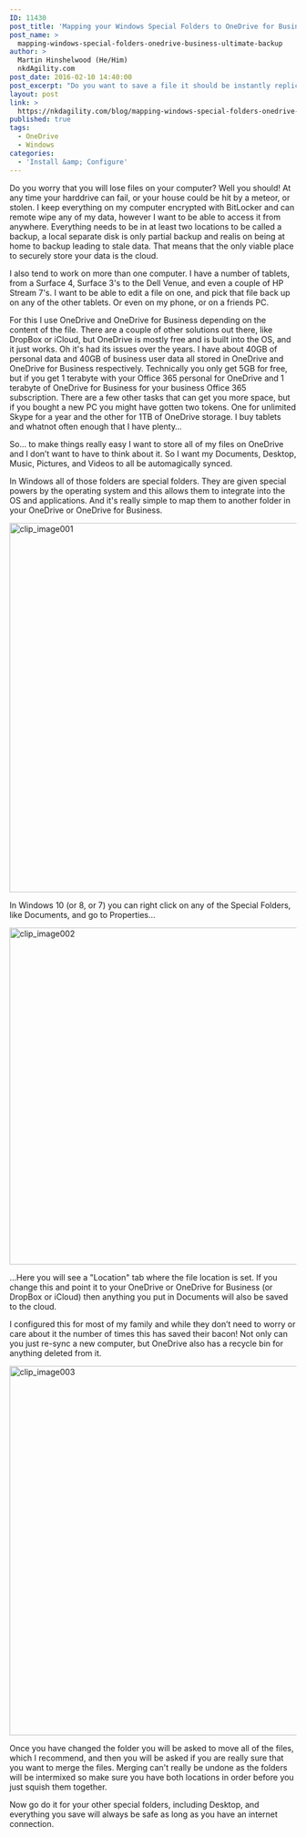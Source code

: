 ```yaml
---
ID: 11430
post_title: 'Mapping your Windows Special Folders to OneDrive for Business &#8211; Ultimate Backup'
post_name: >
  mapping-windows-special-folders-onedrive-business-ultimate-backup
author: >
  Martin Hinshelwood (He/Him)
  nkdAgility.com
post_date: 2016-02-10 14:40:00
post_excerpt: "Do you want to save a file it should be instantly replicated to all your PC's, and the cloud. What about file history and an infinite recycle bin! That will survive a nuclear strike, or a cup of coffee!"
layout: post
link: >
  https://nkdagility.com/blog/mapping-windows-special-folders-onedrive-business-ultimate-backup/
published: true
tags:
  - OneDrive
  - Windows
categories:
  - 'Install &amp; Configure'
---
```

<p>Do you worry that you will lose files on your computer? Well you should! At any time your harddrive can fail, or your house could be hit by a meteor, or stolen. I keep everything on my computer encrypted with BitLocker and can remote wipe any of my data, however I want to be able to access it from anywhere. Everything needs to be in at least two locations to be called a backup, a local separate disk is only partial backup and realis on being at home to backup leading to stale data. That means that the only viable place to securely store your data is the cloud.</p><p>I also tend to work on more than one computer. I have a number of tablets, from a Surface 4, Surface 3's to the Dell Venue, and even a couple of HP Stream 7's. I want to be able to edit a file on one, and pick that file back up on any of the other tablets. Or even on my phone, or on a friends PC.</p><p>For this I use OneDrive and OneDrive for Business depending on the content of the file. There are a couple of other solutions out there, like DropBox or iCloud, but OneDrive is mostly free and is built into the OS, and it just works. Oh it's had its issues over the years. I have about 40GB of personal data and 40GB of business user data all stored in OneDrive and OneDrive for Business respectively. Technically you only get 5GB for free, but if you get 1 terabyte with your Office 365 personal for OneDrive and 1 terabyte of OneDrive for Business for your business Office 365 subscription. There are a few other tasks that can get you more space, but if you bought a new PC you might have gotten two tokens. One for unlimited Skype for a year and the other for 1TB of OneDrive storage. I buy tablets and whatnot often enough that I have plenty…</p><p>So… to make things really easy I want to store all of my files on OneDrive and I don’t want to have to think about it. So I want my Documents, Desktop, Music, Pictures, and Videos to all be automagically synced.</p><p>In Windows all of those folders are special folders. They are given special powers by the operating system and this allows them to integrate into the OS and applications. And it's really simple to map them to another folder in your OneDrive or OneDrive for Business.</p><p><img style="background-image: none; padding-top: 0px; padding-left: 0px; margin: 0px; display: inline; padding-right: 0px; border: 0px;" title="clip_image001" src="http://nakedalmweb.wpengine.com/wp-content/uploads/2016/01/clip_image001.png" alt="clip_image001" width="977" height="649" border="0" /></p><p>In Windows 10 (or 8, or 7) you can right click on any of the Special Folders, like Documents, and go to Properties…</p><p><img style="background-image: none; padding-top: 0px; padding-left: 0px; margin: 0px; display: inline; padding-right: 0px; border: 0px;" title="clip_image002" src="http://nakedalmweb.wpengine.com/wp-content/uploads/2016/01/clip_image002.png" alt="clip_image002" width="1024" height="592" border="0" /></p><p>…Here you will see a "Location" tab where the file location is set. If you change this and point it to your OneDrive or OneDrive for Business (or DropBox or iCloud) then anything you put in Documents will also be saved to the cloud.</p><p>I configured this for most of my family and while they don’t need to worry or care about it the number of times this has saved their bacon! Not only can you just re-sync a new computer, but OneDrive also has a recycle bin for anything deleted from it.</p><p><img style="background-image: none; padding-top: 0px; padding-left: 0px; margin: 0px; display: inline; padding-right: 0px; border: 0px;" title="clip_image003" src="http://nakedalmweb.wpengine.com/wp-content/uploads/2016/01/clip_image003.png" alt="clip_image003" width="992" height="649" border="0" /></p><p>Once you have changed the folder you will be asked to move all of the files, which I recommend, and then you will be asked if you are really sure that you want to merge the files. Merging can't really be undone as the folders will be intermixed so make sure you have both locations in order before you just squish them together.</p><p>Now go do it for your other special folders, including Desktop, and everything you save will always be safe as long as you have an internet connection.</p>